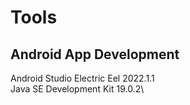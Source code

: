 # Tools
## Android App Development
Android Studio Electric Eel 2022.1.1\
Java SE Development Kit 19.0.2\
